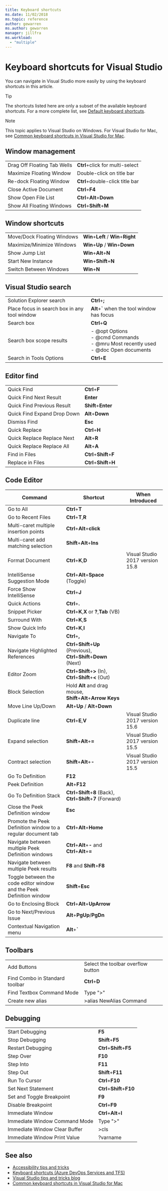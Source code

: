 ```yaml
---
title: Keyboard shortcuts
ms.date: 11/02/2018
ms.topic: reference
author: gewarren
ms.author: gewarren
manager: jillfra
ms.workload:
  - "multiple"
---
```

# Keyboard shortcuts for Visual Studio

You can navigate in Visual Studio more easily by using the keyboard shortcuts in this article.

> [!TIP]
> The shortcuts listed here are only a subset of the available keyboard shortcuts. For a more complete list, see [Default keyboard shortcuts](../ide/default-keyboard-shortcuts-in-visual-studio.md).

> [!NOTE]
> This topic applies to Visual Studio on Windows. For Visual Studio for Mac, see [Common keyboard shortcuts in Visual Studio for Mac](/visualstudio/mac/keyboard-shortcuts).

## Window management

|||
|-|-|
|Drag Off Floating Tab Wells|**Ctrl**+click for multi-select|
|Maximize Floating Window|Double-click on title bar|
|Re-dock Floating Window|**Ctrl**+double-click title bar|
|Close Active Document|**Ctrl**+**F4**|
|Show Open File List|**Ctrl**+**Alt**+**Down**|
|Show All Floating Windows|**Ctrl**+**Shift**+**M**|

## Window shortcuts

|||
|-|-|
|Move/Dock Floating Windows|**Win**+**Left** / **Win**+**Right**|
|Maximize/Minimize Windows|**Win**+**Up** / **Win**+**Down**|
|Show Jump List|**Win**+**Alt**+**N**|
|Start New Instance|**Win**+**Shift**+**N**|
|Switch Between Windows|**Win**+**N**|

## Visual Studio search

|||
|-|-|
|Solution Explorer search|**Ctrl**+**;**|
|Place focus in search box in any tool window|**Alt**+**`** when the tool window has focus|
|Search box|**Ctrl**+**Q**|
|Search box scope results|-   @opt Options<br />-   @cmd Commands<br />-   @mru Most recently used<br />-   @doc Open documents|
|Search in Tools Options|**Ctrl**+**E**|

## Editor find

|||
|-|-|
|Quick Find|**Ctrl**+**F**|
|Quick Find Next Result|**Enter**|
|Quick Find Previous Result|**Shift**+**Enter**|
|Quick Find Expand Drop Down|**Alt**+**Down**|
|Dismiss Find|**Esc**|
|Quick Replace|**Ctrl**+**H**|
|Quick Replace Replace Next|**Alt**+**R**|
|Quick Replace Replace All|**Alt**+**A**|
|Find in Files|**Ctrl**+**Shift**+**F**|
|Replace in Files|**Ctrl**+**Shift**+**H**|

## <a name="BKMK_CodeEditor"></a> Code Editor

|Command|Shortcut|When Introduced|
|-|-|-|
|Go to All|**Ctrl**+**T**|
|Go to Recent Files|**Ctrl**+**T**,**R**|
|Multi-caret multiple insertion points|**Ctrl**+**Alt**+**click**|
|Multi-caret add matching selection|**Shift**+**Alt**+**Ins**|
|Format Document|**Ctrl**+**K**,**D**|Visual Studio 2017 version 15.8|
|IntelliSense Suggestion Mode|**Ctrl**+**Alt**+**Space** (Toggle)||
|Force Show IntelliSense|**Ctrl**+**J**||
|Quick Actions|**Ctrl**+**.**||
|Snippet Picker|**Ctrl**+**K**,**X** or **?**,**Tab** (VB)||
|Surround With|**Ctrl**+**K**,**S**||
|Show Quick Info|**Ctrl**+**K**,**I**||
|Navigate To|**Ctrl**+**,**||
|Navigate Highlighted References|**Ctrl**+**Shift**+**Up** (Previous), **Ctrl**+**Shift**+**Down** (Next)||
|Editor Zoom|**Ctrl**+**Shift**+**>** (In), **Ctrl**+**Shift**+**<** (Out)||
|Block Selection|Hold **Alt** and drag mouse, **Shift**+**Alt**+**Arrow Keys**||
|Move Line Up/Down|**Alt**+**Up** / **Alt**+**Down**||
|Duplicate line|**Ctrl**+**E**,**V**|Visual Studio 2017 version 15.6|
|Expand selection|**Shift**+**Alt**+**=**|Visual Studio 2017 version 15.5|
|Contract selection|**Shift**+**Alt**+**-**|Visual Studio 2017 version 15.5|
|Go To Definition|**F12**||
|Peek Definition|**Alt**+**F12**||
|Go To Definition Stack|**Ctrl**+**Shift**+**8** (Back), **Ctrl**+**Shift**+**7** (Forward)||
|Close the Peek Definition window|**Esc**||
|Promote the Peek Definition window to a regular document tab|**Ctrl**+**Alt**+**Home**||
|Navigate between multiple Peek Definition windows|**Ctrl**+**Alt**+**-** and **Ctrl**+**Alt**+**=**||
|Navigate between multiple Peek results|**F8** and **Shift**+**F8**||
|Toggle between the code editor window and the Peek Definition window|**Shift**+**Esc**||
|Go to Enclosing Block|**Ctrl**+**Alt**+**UpArrow**|
|Go to Next/Previous Issue|**Alt**+**PgUp**/**PgDn**|
|Contextual Navigation menu|**Alt**+**`**|

## Toolbars

|||
|-|-|
|Add Buttons|Select the toolbar overflow button|
|Find Combo in Standard toolbar|**Ctrl**+**D**|
|Find Textbox Command Mode|Type ">"|
|Create new alias|>alias NewAlias Command|

## Debugging

|||
|-|-|
|Start Debugging|**F5**|
|Stop Debugging|**Shift**+**F5**|
|Restart Debugging|**Ctrl**+**Shift**+**F5**|
|Step Over|**F10**|
|Step Into|**F11**|
|Step Out|**Shift**+**F11**|
|Run To Cursor|**Ctrl**+**F10**|
|Set Next Statement|**Ctrl**+**Shift**+**F10**|
|Set and Toggle Breakpoint|**F9**|
|Disable Breakpoint|**Ctrl**+**F9**|
|Immediate Window|**Ctrl**+**Alt**+**I**|
|Immediate Window Command Mode|Type ">"|
|Immediate Window Clear Buffer|>cls|
|Immediate Window Print Value|?varname|

## See also

- [Accessibility tips and tricks](../ide/reference/accessibility-tips-and-tricks.md)
- [Keyboard shortcuts (Azure DevOps Services and TFS)](/azure/devops/project/navigation/keyboard-shortcuts?view=vsts)
- [Visual Studio tips and tricks blog](https://blogs.msdn.microsoft.com/zainnab/)
- [Common keyboard shortcuts in Visual Studio for Mac](/visualstudio/mac/keyboard-shortcuts)